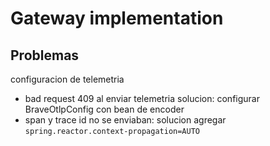 # Gateway implementation

## Problemas 

configuracion de telemetria
- bad request 409 al enviar telemetria solucion: configurar BraveOtlpConfig con bean de encoder
- span y trace id no se enviaban: solucion agregar `spring.reactor.context-propagation=AUTO`